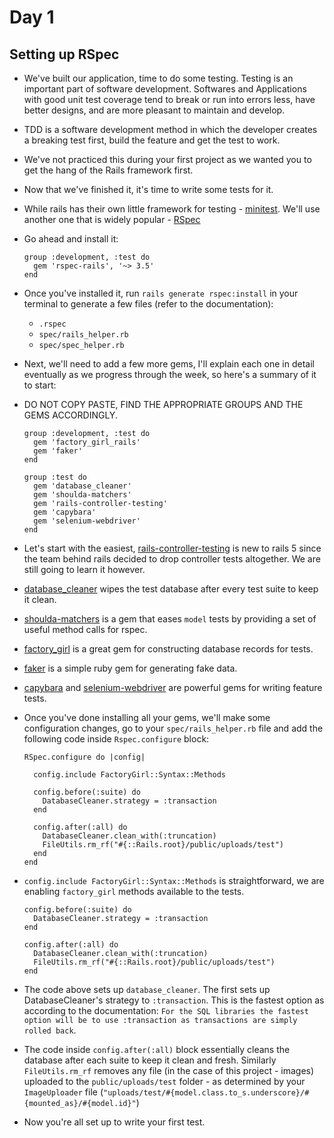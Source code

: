 # Day 1

## Setting up RSpec

- We've built our application, time to do some testing. Testing is an important part of software development. Softwares and Applications with good unit test coverage
tend to break or run into errors less, have better designs, and are more pleasant to maintain and develop.

- TDD is a software development method in which the developer creates a breaking test first, build the feature and get the test to work.

- We've not practiced this during your first project as we wanted you to get the hang of the Rails framework first.

- Now that we've finished it, it's time to write some tests for it.

- While rails has their own little framework for testing - [minitest](http://guides.rubyonrails.org/testing.html). We'll use another one that is widely popular - [RSpec](https://github.com/rspec/rspec-rails)

- Go ahead and install it:
  ```
  group :development, :test do
    gem 'rspec-rails', '~> 3.5'
  end
  ```

- Once you've installed it, run `rails generate rspec:install` in your terminal to generate a few files (refer to the documentation):
  - `.rspec`
  - `spec/rails_helper.rb`
  - `spec/spec_helper.rb`

- Next, we'll need to add a few more gems, I'll explain each one in detail eventually as we progress through the week, so here's a summary of it to start:

- DO NOT COPY PASTE, FIND THE APPROPRIATE GROUPS AND THE GEMS ACCORDINGLY.

  ```
  group :development, :test do
    gem 'factory_girl_rails'
    gem 'faker'
  end

  group :test do
    gem 'database_cleaner'
    gem 'shoulda-matchers'
    gem 'rails-controller-testing'
    gem 'capybara'
    gem 'selenium-webdriver'
  end
  ```

- Let's start with the easiest, [rails-controller-testing](https://github.com/rails/rails-controller-testing) is new to rails 5 since the team behind rails decided to drop controller tests altogether. We are still going to learn it however.

- [database_cleaner](https://github.com/DatabaseCleaner/database_cleaner) wipes the test database after every test suite to keep it clean.

- [shoulda-matchers](https://github.com/thoughtbot/shoulda-matchers) is a gem that eases `model` tests by providing a set of useful method calls for rspec.

- [factory_girl](https://github.com/thoughtbot/factory_girl) is a great gem for constructing database records for tests.

- [faker](https://github.com/stympy/faker) is a simple ruby gem for generating fake data.

- [capybara](https://github.com/jnicklas/capybara) and [selenium-webdriver](https://github.com/seleniumhq/selenium) are powerful gems for writing feature tests.

- Once you've done installing all your gems, we'll make some configuration changes, go to your `spec/rails_helper.rb` file and add the following code inside `Rspec.configure` block:

  ```
  RSpec.configure do |config|

    config.include FactoryGirl::Syntax::Methods

    config.before(:suite) do
      DatabaseCleaner.strategy = :transaction
    end

    config.after(:all) do
      DatabaseCleaner.clean_with(:truncation)
      FileUtils.rm_rf("#{::Rails.root}/public/uploads/test")
    end
  end
  ```

- `config.include FactoryGirl::Syntax::Methods` is straightforward, we are enabling `factory_girl` methods available to the tests.

  ```
  config.before(:suite) do
    DatabaseCleaner.strategy = :transaction
  end

  config.after(:all) do
    DatabaseCleaner.clean_with(:truncation)
    FileUtils.rm_rf("#{::Rails.root}/public/uploads/test")
  end
  ```

- The code above sets up `database_cleaner`. The first sets up DatabaseCleaner's strategy to `:transaction`. This is the fastest option as according to the documentation:
  `For the SQL libraries the fastest option will be to use :transaction as transactions are simply rolled back`.

- The code inside `config.after(:all)` block essentially cleans the database after each suite to keep it clean and fresh. Similarly `FileUtils.rm_rf` removes any file (in the case of this project - images) uploaded to the `public/uploads/test` folder - as determined by your `ImageUploader` file (`"uploads/test/#{model.class.to_s.underscore}/#{mounted_as}/#{model.id}"`)

- Now you're all set up to write your first test.
